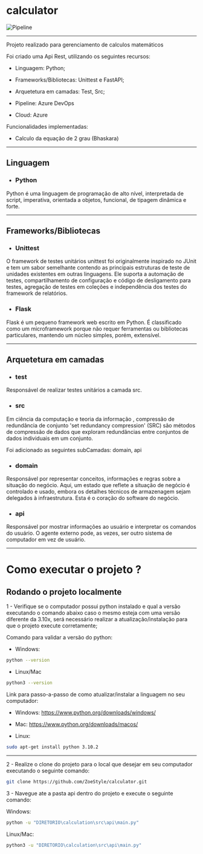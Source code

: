 # calculator

![Pipeline](https://github.com/lucasmarques73/node-api-heroku/workflows/Pipeline/badge.svg) 

---

Projeto realizado para gerenciamento de calculos matemáticos

Foi criado uma Api Rest, utilizando os seguintes recursos:

- Linguagem: Python;

- Frameworks/Bibliotecas: Unittest e FastAPI;

- Arquetetura em camadas: Test, Src;

- Pipeline: Azure DevOps

- Cloud: Azure

Funcionalidades implementadas:

- Calculo da equação de 2 grau (Bhaskara)

---

## Linguagem

- ### Python

Python é uma linguagem de programação de alto nível, interpretada de script, imperativa, orientada a objetos, funcional, de tipagem dinâmica e forte.

---

## Frameworks/Bibliotecas

- ### Unittest

O framework de testes unitários unittest foi originalmente inspirado no JUnit e tem um sabor semelhante contendo as principais estruturas de teste de unidades existentes em outras linguagens. Ele suporta a automação de testes, compartilhamento de configuração e código de desligamento para testes, agregação de testes em coleções e independência dos testes do framework de relatórios.

- ### Flask

Flask é um pequeno framework web escrito em Python. É classificado como um microframework porque não requer ferramentas ou bibliotecas particulares, mantendo um núcleo simples, porém, extensível.

---

## Arquetetura em camadas

- ### test

Responsável de realizar testes unitários a camada src.

- ### src

Em ciência da computação e teoria da informação , compressão de redundância de conjunto 'set redundancy compression' (SRC) são métodos de compressão de dados que exploram redundâncias entre conjuntos de dados individuais em um conjunto.

Foi adicionado as seguintes subCamadas: domain, api

- ### domain

Responsável por representar conceitos, informações e regras sobre a situação do negócio. Aqui, um estado que reflete a situação de negócio é controlado e usado, embora os detalhes técnicos de armazenagem sejam delegados à infraestrutura. Esta é o coração do software do negócio.

- ### api

Responsável por mostrar informações ao usuário e interpretar os comandos do usuário. O agente externo pode, as vezes, ser outro sistema de computador em vez de usuário.
       
 ---
 
# Como executar o projeto ?

## Rodando o projeto localmente

1 - Verifique se o computador possui python instalado e qual a versão executando o comando abaixo caso o mesmo esteja com uma versão diferente da 3.10x, será necessário realizar a atualização/instalação para que o projeto execute corretamente;

Comando para validar a versão do python:

- Windows:
~~~ bash
python --version
~~~

- Linux/Mac
~~~ bash
python3 --version
~~~

Link para passo-a-passo de como atualizar/instalar a linguagem no seu computador:

- Windows: https://www.python.org/downloads/windows/

- Mac: https://www.python.org/downloads/macos/

- Linux:
~~~ bash
sudo apt-get install python 3.10.2
~~~

---

2 - Realize o clone do projeto para o local que desejar em seu computador executando o seguinte comando:

~~~~bash
git clone https://github.com/ZoeStyle/calculator.git
~~~~

3 - Navegue ate a pasta api dentro do projeto e execute o seguinte comando:

Windows:
~~~~bash
python -u "DIRETORIO\calculation\src\api\main.py"
~~~~

Linux/Mac:
~~~~bash
python3 -u "DIRETORIO\calculation\src\api\main.py"
~~~~